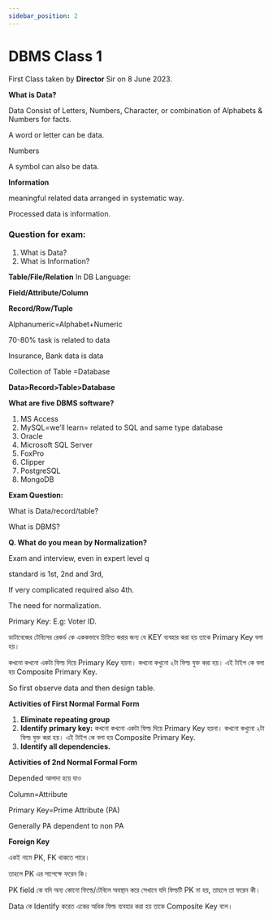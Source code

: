 ```yaml
---
sidebar_position: 2
---
```


# DBMS Class 1

First Class taken by **Director** Sir on 8 June 2023.

**What is Data?**

Data Consist of Letters, Numbers, Character, or combination of Alphabets & Numbers for facts.

A word or letter can be data.

Numbers

A symbol can also be data.

**Information**

meaningful related data arranged in systematic way.

Processed data is information.

### **Question for exam:**

1. What is Data?
2. What is Information?

**Table/File/Relation**
In DB Language:

**Field/Attribute/Column**

**Record/Row/Tuple**

Alphanumeric=Alphabet+Numeric

70-80% task is related to data

Insurance, Bank data is data

Collection of Table =Database

**Data>Record>Table>Database**

**What are five DBMS software?**

1. MS Access
2. MySQL=we’ll learn= related to SQL and same type database
3. Oracle
4. Microsoft SQL Server
5. FoxPro
6. Clipper
7. PostgreSQL
8. MongoDB

**Exam Question:**

What is Data/record/table?

What is DBMS?

**Q. What do you mean by Normalization?**

Exam and interview, even in expert level q

standard is 1st, 2nd and 3rd,

If very complicated required also 4th.

The need for normalization.

Primary Key: E.g: Voter ID.

ডাটাবেজের টেবিলের রেকর্ড কে এককভাবে চিহ্নিত করার জন্য যে KEY ব্যবহার করা হয় তাকে Primary Key বলা হয়।

কখনো কখনো একটা ফিল্ড দিয়ে Primary Key হয়না। কখনো কখুনো ২টা ফিল্ড যুক্ত করা হয়। এই টাইপ কে বলা হয় Composite Primary Key.

So first observe data and then design table.

**Activities of First Normal Formal Form**

1. **Eliminate repeating group**
2. **Identify primary key:** কখনো কখনো একটা ফিল্ড দিয়ে Primary Key হয়না। কখনো কখুনো ২টা ফিল্ড যুক্ত করা হয়। এই টাইপ কে বলা হয় Composite Primary Key.
3. **Identify all dependencies.**

**Activities of 2nd Normal Formal Form**

Depended আলাদা হয়ে যাও

Column=Attribute

Primary Key=Prime Attribute (PA)

Generally PA dependent to non PA

**Foreign Key**

একই নামে PK, FK থাকতে পারে।

তাহলে PK এর সাপেক্ষে ফরেন কি।

PK field কে যদি অন্য কোনো ফিল্ডে/টেবিলে অবস্থান করে সেখানে যদি ফিল্ডটি PK না হয়, তাহলে তা ফরেন কী।

Data কে Identify করেত একের অধিক ফিল্ড ব্যবহার করা হয় তাকে Composite Key বলে।

